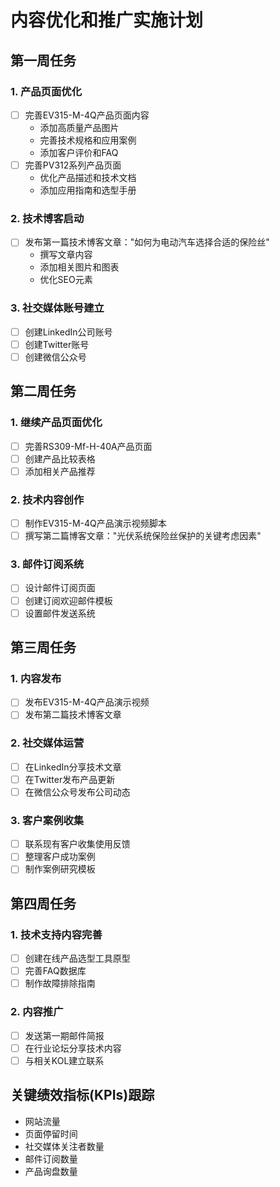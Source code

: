 # 内容优化和推广实施计划

## 第一周任务

### 1. 产品页面优化
- [ ] 完善EV315-M-4Q产品页面内容
  - 添加高质量产品图片
  - 完善技术规格和应用案例
  - 添加客户评价和FAQ
- [ ] 完善PV312系列产品页面
  - 优化产品描述和技术文档
  - 添加应用指南和选型手册

### 2. 技术博客启动
- [ ] 发布第一篇技术博客文章："如何为电动汽车选择合适的保险丝"
  - 撰写文章内容
  - 添加相关图片和图表
  - 优化SEO元素

### 3. 社交媒体账号建立
- [ ] 创建LinkedIn公司账号
- [ ] 创建Twitter账号
- [ ] 创建微信公众号

## 第二周任务

### 1. 继续产品页面优化
- [ ] 完善RS309-Mf-H-40A产品页面
- [ ] 创建产品比较表格
- [ ] 添加相关产品推荐

### 2. 技术内容创作
- [ ] 制作EV315-M-4Q产品演示视频脚本
- [ ] 撰写第二篇博客文章："光伏系统保险丝保护的关键考虑因素"

### 3. 邮件订阅系统
- [ ] 设计邮件订阅页面
- [ ] 创建订阅欢迎邮件模板
- [ ] 设置邮件发送系统

## 第三周任务

### 1. 内容发布
- [ ] 发布EV315-M-4Q产品演示视频
- [ ] 发布第二篇技术博客文章

### 2. 社交媒体运营
- [ ] 在LinkedIn分享技术文章
- [ ] 在Twitter发布产品更新
- [ ] 在微信公众号发布公司动态

### 3. 客户案例收集
- [ ] 联系现有客户收集使用反馈
- [ ] 整理客户成功案例
- [ ] 制作案例研究模板

## 第四周任务

### 1. 技术支持内容完善
- [ ] 创建在线产品选型工具原型
- [ ] 完善FAQ数据库
- [ ] 制作故障排除指南

### 2. 内容推广
- [ ] 发送第一期邮件简报
- [ ] 在行业论坛分享技术内容
- [ ] 与相关KOL建立联系

## 关键绩效指标(KPIs)跟踪
- 网站流量
- 页面停留时间
- 社交媒体关注者数量
- 邮件订阅数量
- 产品询盘数量
